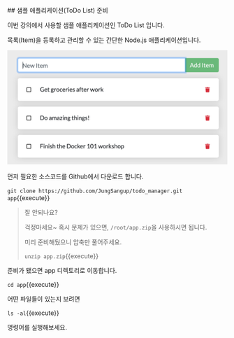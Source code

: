

## 샘플 애플리케이션(ToDo List) 준비

이번 강의에서 사용할 샘플 애플리케이션인 ToDo List  입니다.

목록(Item)을  등록하고 관리할 수 있는 간단한 Node.js 애플리케이션입니다.



<img src="./assets/todo-list-sample.png" alt="ToDo List App." style="zoom:50%;" />



먼저 필요한 소스코드를 Github에서 다운로드 합니다.

`git clone https://github.com/JungSangup/todo_manager.git app`{{execute}}



>  잘 안되나요?
>
>  걱정마세요~ 혹시 문제가 있으면, `/root/app.zip`을 사용하시면 됩니다.
>
>  미리 준비해뒀으니 압축만 풀어주세요.
>
>  `unzip app.zip`{{execute}}



준비가 됐으면 app 디렉토리로 이동합니다.

`cd app`{{execute}}



어떤 파일들이 있는지 보려면

`ls -al`{{execute}}

명령어를 실행해보세요.